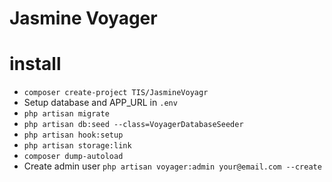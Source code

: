 # Jasmine Voyager

# install
* `composer create-project TIS/JasmineVoyagr`
* Setup database and APP_URL in `.env`
* `php artisan migrate`
* `php artisan db:seed --class=VoyagerDatabaseSeeder`
* `php artisan hook:setup`
* `php artisan storage:link`
* `composer dump-autoload`
* Create admin user `php artisan voyager:admin your@email.com --create`